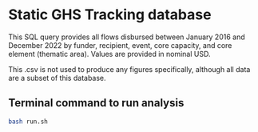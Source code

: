 # Static GHS Tracking database
This SQL query provides all flows disbursed between January 2016 and December 2022 by funder, recipient, event, core capacity, and core element (thematic area). Values are provided in nominal USD.

This .csv is not used to produce any figures specifically, although all data are a subset of this database. 

## Terminal command to run analysis
```bash
bash run.sh
```
